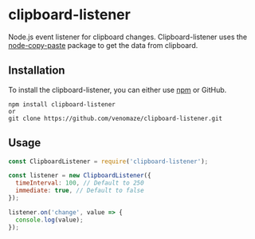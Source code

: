 # clipboard-listener

Node.js event listener for clipboard changes. Clipboard-listener uses the [node-copy-paste](https://github.com/xavi-/node-copy-paste) package to get the data from clipboard.

## Installation

To install the clipboard-listener, you can either use [npm](https://npmjs.com) or GitHub.

```
npm install clipboard-listener
or
git clone https://github.com/venomaze/clipboard-listener.git
```

## Usage

```js
const ClipboardListener = require('clipboard-listener');

const listener = new ClipboardListener({
  timeInterval: 100, // Default to 250
  immediate: true, // Default to false
});

listener.on('change', value => {
  console.log(value);
});
```
